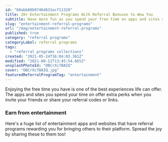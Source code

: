 ```yaml
---
id: "60abb88b9746d631ecf11328"
title: 20+ Entertainment Programs With Referral Bonuses to Wow You
subtitle: Have more fun as you spend your free time on apps and sites you love.
slug: "entertainment-referral-programs"
url: "/mag/entertainment-referral-programs"
published: true
category: "referral programs"
categoryLabel: referral programs
tags:
  - "referral programs collections"
created: "2021-05-24T16:04:03.361Z"
modified: "2021-08-12T13:45:54.665Z"
unsplashPhotoId: "OBCrXc7BAIQ"
cover: "OBCrXc7BAIQ.jpg"
featuredReferralProgramTag: "entertainment"
---
```

Enjoying the free time you have is one of the best experiences life can offer. The apps and sites you spend your time on offer extra perks when you invite your friends or share your referral codes or links. 

### **Earn from entertainment**

Here's a huge list of entertainment apps and websites that have referral programs rewarding you for bringing others to their platform. Spread the joy by sharing these to them too!